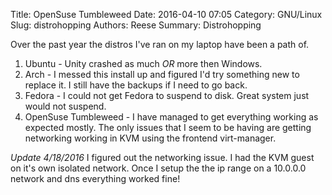 Title: OpenSuse Tumbleweed
Date: 2016-04-10 07:05
Category: GNU/Linux
Slug: distrohopping
Authors: Reese
Summary: Distrohopping 

Over the past year the distros I've ran on my laptop have been a path of.

1. Ubuntu - Unity crashed as much *OR* more then Windows.
2. Arch - I messed this install up and figured I'd try something new to replace it. I still have the backups if I need to go back.
3. Fedora - I could not get Fedora to suspend to disk. Great system just would not suspend.
4. OpenSuse Tumbleweed - I have managed to get everything working as expected mostly. The only issues that I seem to be having are getting networking working in KVM using the frontend virt-manager. 

*Update 4/18/2016*
I figured out the networking issue. I had the KVM guest on it's own isolated network. Once I setup the the ip range on a 10.0.0.0 network and dns everything worked fine!

